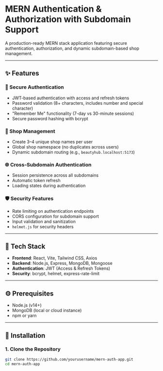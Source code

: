 # MERN Authentication & Authorization with Subdomain Support

A production-ready MERN stack application featuring secure authentication, authorization, and dynamic subdomain-based shop management.

---

## ✨ Features

### 🔐 Secure Authentication
- JWT-based authentication with access and refresh tokens
- Password validation (8+ characters, includes number and special character)
- "Remember Me" functionality (7-day vs 30-minute sessions)
- Secure password hashing with bcrypt

### 🏪 Shop Management
- Create 3–4 unique shop names per user
- Global shop namespace (no duplicates across users)
- Dynamic subdomain routing (e.g., `beautyhub.localhost:5173`)

### 🌐 Cross-Subdomain Authentication
- Session persistence across all subdomains
- Automatic token refresh
- Loading states during authentication

### 🛡️ Security Features
- Rate limiting on authentication endpoints
- CORS configuration for subdomain support
- Input validation and sanitization
- `helmet.js` for security headers

---

## 🧱 Tech Stack

- **Frontend**: React, Vite, Tailwind CSS, Axios  
- **Backend**: Node.js, Express, MongoDB, Mongoose  
- **Authentication**: JWT (Access & Refresh Tokens)  
- **Security**: bcrypt, helmet, express-rate-limit  

---

## ⚙️ Prerequisites

- Node.js (v14+)
- MongoDB (local or cloud instance)
- npm or yarn

---

## 🚀 Installation

### 1. Clone the Repository

```bash
git clone https://github.com/yourusername/mern-auth-app.git
cd mern-auth-app
